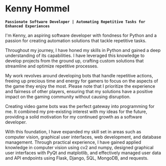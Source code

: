 # Kenny Hommel 
**`Passionate Software Developer | Automating Repetitive Tasks for Enhanced Experiences`**

I'm Kenny, an aspiring software developer with fondness for Python and a passion for creating automation solutions that tackle repetitive tasks.

Throughout my journey, I have honed my skills in Python and gained a deep understanding of its capabilities. I have leveraged this knowledge to develop projects from the ground up, crafting custom solutions that streamline and optimize repetitive processes.

My work revolves around developing bots that handle repetitive actions, freeing up precious time and energy for gamers to focus on the aspects of the game they enjoy the most. Please note that I prioritize the experience and fairness of other players, ensuring that my solutions have a positive impact on the gaming community without causing disruption.

Creating video game bots was the perfect gateway into programming for me. It combined my pre-existing interest with my ideas for the future, providing a solid motivation for my continued growth as a software developer.

With this foundation, I have expanded my skill set in areas such as computer vision, graphical user interfaces, web development, and database management. Through practical experience, I have gained applied knowledge in computer vision using cv2 and numpy, designed graphical user interfaces with PyQt and matplotlib, and effectively managed user data and API endpoints using Flask, Django, SQL, MongoDB, and requests.